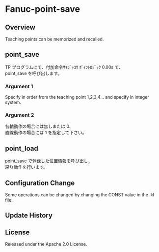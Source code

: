 # Fanuc-point-save

## Overview

Teaching points can be memorized and recalled.

## point_save

TP プログラムにて、付加命令ｻｷｼﾞｯｺｳ ﾎﾟｲﾝﾄﾛｼﾞｯｸ 0.00s で、  
point_save を呼び出します。

### Argument 1

Specify in order from the teaching point 1,2,3,4... and specify in integer system.

### Argument 2

各軸動作の場合には無しまたは 0、  
直線動作の場合には 1 を指定して下さい。

## point_load

point_save で登録した位置情報を呼び出し、  
戻り動作を行います。

## Configuration Change

Some operations can be changed by changing the CONST value in the .kl file.

## Update History

## License

Released under the Apache 2.0 License.
